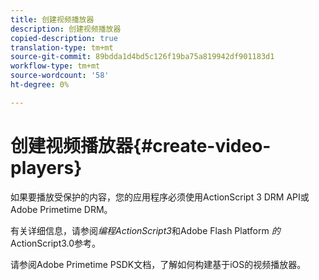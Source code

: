 ```yaml
---
title: 创建视频播放器
description: 创建视频播放器
copied-description: true
translation-type: tm+mt
source-git-commit: 89bdda1d4bd5c126f19ba75a819942df901183d1
workflow-type: tm+mt
source-wordcount: '58'
ht-degree: 0%

---
```



# 创建视频播放器{#create-video-players}

如果要播放受保护的内容，您的应用程序必须使用ActionScript 3 DRM API或Adobe Primetime DRM。

有关详细信息，请参阅&#x200B;*编程ActionScript3*&#x200B;和Adobe Flash Platform *的* ActionScript3.0参考。

请参阅Adobe Primetime PSDK文档，了解如何构建基于iOS的视频播放器。
